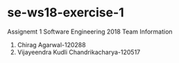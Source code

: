 # se-ws18-exercise-1
Assignemt 1 Software Engineering 2018
Team Information
1. Chirag Agarwal-120288
2. Vijayeendra Kudli Chandrikacharya-120517

